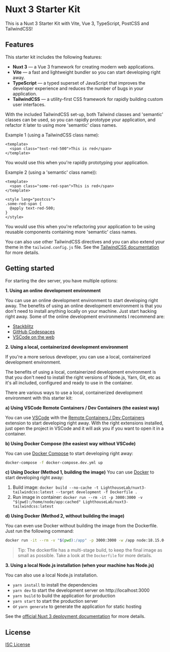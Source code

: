 # Nuxt 3 Starter Kit

This is a Nuxt 3 Starter Kit with Vite, Vue 3, TypeScript, PostCSS and TailwindCSS!

## Features

This starter kit includes the following features:

- **Nuxt 3** &mdash; a Vue 3 framework for creating modern web applications.
- **Vite** &mdash; a fast and lightweight bundler so you can start developing right away.
- **TypeScript** &mdash; a typed superset of JavaScript that improves the developer experience and reduces the number of bugs in your application.
- **TailwindCSS** &mdash; a utility-first CSS framework for rapidly building custom user interfaces.

With the included TailwindCSS set-up, both Tailwind classes and 'semantic' classes can be used, so you can rapidly prototype your application, and refactor it later to using more 'semantic' class names.

Example 1 (using a TailwindCSS class name):

```vue
<template>
  <span class="text-red-500">This is red</span>
</template>
```

You would use this when you're rapidly prototyping your application.

Example 2 (using a 'semantic' class name)):

```vue
<template>
  <span class="some-red-span">This is red</span>
</template>

<style lang="postcss">
.some-red-span {
  @apply text-red-500;
}
</style>
```

You would use this when you're refactoring your application to be using reusable components containing more 'semantic' class names.


You can also use other TailwindCSS directives and you can also extend your theme in the `tailwind.config.js` file. See the [TailwindCSS documentation][] for more details.

## Getting started

For starting the dev server, you have multiple options:

**1. Using an online development environment**

You can use an online development environment to start developing right away. The benefits of using an online development environment is that you don't need to install anything locally on your machine. Just start hacking right away. Some of the online development environments I recommend are:

  - [Stackblitz][online-dev-env-stackblitz]
  - [GitHub Codespaces][online-dev-env-github-codespaces]
  - [VSCode on the web][online-dev-env-vscode-web] 

**2. Using a local, containerized development environment**

If you're a more serious developer, you can use a local, containerized development environment. 

The benefits of using a local, containerized development environment is that you don't need to install the right versions of Node.js, Yarn, Git, etc as it's all included, configured and ready to use in the container.

There are various ways to use a local, containerized development environment with this starter kit:

**a) Using VSCode Remote Containers / Dev Containers (the easiest way)**

You can use [VSCode][vscode] with the [Remote Containers / Dev Containers][vscode-remote-containers] extension to start developing right away. With the right extensions installed, just open the project in VSCode and it will ask you if you want to open it in a container.

**b) Using Docker Compose (the easiest way without VSCode)**

You can use [Docker Compose][docker-compose] to start developing right away:

```sh
docker-compose -f docker-compose.dev.yml up
```

**c) Using Docker (Method 1, building the image)**
You can use [Docker][docker] to start developing right away:

  1. Build image: `docker build --no-cache -t LighthouseLab/nuxt3-tailwindcss:latest --target development -f Dockerfile .`
  2. Run image in container: `docker run --rm -it -p 3000:3000 -v "$(pwd):/home/node/app:cached" LighthouseLab/nuxt3-tailwindcss:latest`
  
**d) Using Docker (Method 2, without building the image)**

You can even use Docker without building the image from the Dockerfile. Just run the following command:

```sh
docker run -it --rm -v "$(pwd):/app" -p 3000:3000 -w /app node:18.15.0-alpine3.16 yarn && yarn dev
```


> Tip: The dockerfile has a multi-stage build, to keep the final image as small as possible. Take a look at the `Dockerfile` for more details.

**3. Using a local Node.js installation (when your machine has Node.js)**

You can also use a local Node.js installation. 

  - `yarn install` to install the dependencies
  - `yarn dev` to start the development server on http://localhost:3000
  - `yarn build` to build the application for production
  - `yarn start` to start the production server
  - or `yarn generate` to generate the application for static hosting

See the [official Nuxt 3 deployment documentation][] for more details.

## License

[ISC License](LICENSE)

<!-- Links used in the document -->
[docker-compose]: https://docs.docker.com/compose/
[docker]: https://www.docker.com/
[official Nuxt 3 deployment documentation]: https://nuxt.com/docs/getting-started/deployment
[online-dev-env-github-codespaces]: http://github.dev/LighthouseLab/nuxt3-tailwindcss
[online-dev-env-stackblitz]: https://stackblitz.com/github/LighthouseLab/nuxt3-tailwindcss
[online-dev-env-vscode-web]: https://vscode.dev/github/LighthouseLab/nuxt3-tailwindcss
[TailwindCSS documentation]: https://tailwindcss.com/docs
[vscode-remote-containers]: https://code.visualstudio.com/docs/remote/containers
[vscode]: https://code.visualstudio.com/